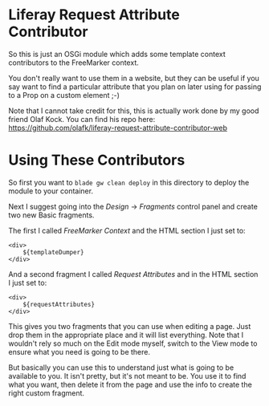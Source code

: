 # Liferay Request Attribute Contributor

So this is just an OSGi module which adds some template context contributors to the FreeMarker context.

You don't really want to use them in a website, but they can be useful if you say want to find a particular attribute that you plan on later using for passing to a Prop on a custom element ;-)

Note that I cannot take credit for this, this is actually work done by my good friend Olaf Kock. You can find his repo here: https://github.com/olafk/liferay-request-attribute-contributor-web

# Using These Contributors

So first you want to `blade gw clean deploy` in this directory to deploy the module to your container.

Next I suggest going into the *Design* -> *Fragments* control panel and create two new Basic fragments.

The first I called *FreeMarker Context* and the HTML section I just set to:

```
<div>
	${templateDumper}
</div>
```

And a second fragment I called *Request Attributes* and in the HTML section I just set to:

```
<div>
	${requestAttributes}
</div>
```

This gives you two fragments that you can use when editing a page. Just drop them in the appropriate place and it will list everything. Note that I wouldn't rely so much on the Edit mode myself, switch to the View mode to ensure what you need is going to be there.

But basically you can use this to understand just what is going to be available to you. It isn't pretty, but it's not meant to be. You use it to find what you want, then delete it from the page and use the info to create the right custom fragment.
